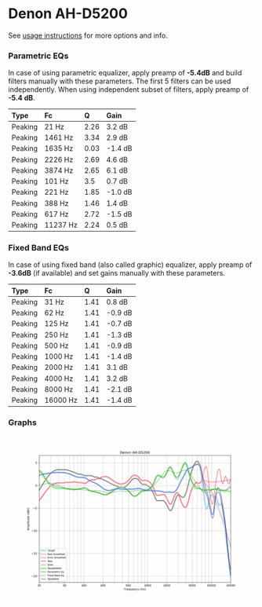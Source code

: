 # Denon AH-D5200
See [usage instructions](https://github.com/jaakkopasanen/AutoEq#usage) for more options and info.

### Parametric EQs
In case of using parametric equalizer, apply preamp of **-5.4dB** and build filters manually
with these parameters. The first 5 filters can be used independently.
When using independent subset of filters, apply preamp of **-5.4 dB**.

| Type    | Fc       |    Q | Gain    |
|:--------|:---------|:-----|:--------|
| Peaking | 21 Hz    | 2.26 | 3.2 dB  |
| Peaking | 1461 Hz  | 3.34 | 2.9 dB  |
| Peaking | 1635 Hz  | 0.03 | -1.4 dB |
| Peaking | 2226 Hz  | 2.69 | 4.6 dB  |
| Peaking | 3874 Hz  | 2.65 | 6.1 dB  |
| Peaking | 101 Hz   | 3.5  | 0.7 dB  |
| Peaking | 221 Hz   | 1.85 | -1.0 dB |
| Peaking | 388 Hz   | 1.46 | 1.4 dB  |
| Peaking | 617 Hz   | 2.72 | -1.5 dB |
| Peaking | 11237 Hz | 2.24 | 0.5 dB  |

### Fixed Band EQs
In case of using fixed band (also called graphic) equalizer, apply preamp of **-3.6dB**
(if available) and set gains manually with these parameters.

| Type    | Fc       |    Q | Gain    |
|:--------|:---------|:-----|:--------|
| Peaking | 31 Hz    | 1.41 | 0.8 dB  |
| Peaking | 62 Hz    | 1.41 | -0.9 dB |
| Peaking | 125 Hz   | 1.41 | -0.7 dB |
| Peaking | 250 Hz   | 1.41 | -1.3 dB |
| Peaking | 500 Hz   | 1.41 | -0.9 dB |
| Peaking | 1000 Hz  | 1.41 | -1.4 dB |
| Peaking | 2000 Hz  | 1.41 | 3.1 dB  |
| Peaking | 4000 Hz  | 1.41 | 3.2 dB  |
| Peaking | 8000 Hz  | 1.41 | -2.1 dB |
| Peaking | 16000 Hz | 1.41 | -1.4 dB |

### Graphs
![](./Denon%20AH-D5200.png)